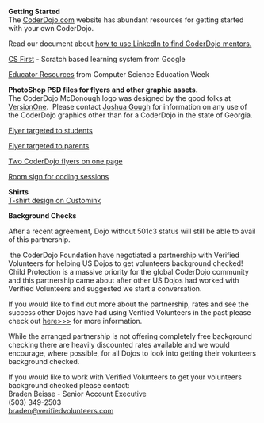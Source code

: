**Getting Started**  
The [CoderDojo.com](https://coderdojo.com/) website has abundant resources for getting started with your own CoderDojo.

Read our document about [how to use LinkedIn to find CoderDojo mentors.](https://github.com/CoderDojoMcDonough/Mentor-Marketing/blob/master/Plan_Use-LinkedIn-to-find-mentors.md)

[CS First](http://www.cs-first.com/) - Scratch based learning system from Google  

[Educator Resources](https://csedweek.org/educate/3rdparty) from Computer Science Education Week  


**PhotoShop PSD files for flyers and other graphic assets.**    
The CoderDojo McDonough logo was designed by the good folks at [VersionOne](https://www.versionone.com/).  Please contact [Joshua Gough](mailto:jsgough@gmail.com) for information on any use of the CoderDojo graphics other than for a CoderDojo in the state of Georgia.

[Flyer targeted to students](https://dl.dropboxusercontent.com/u/9362458/CoderDojoMcDonough/Flyers/CoderDojoFlyer-TargetedToKids.psd)

[Flyer targeted to parents](https://dl.dropboxusercontent.com/u/9362458/CoderDojoMcDonough/Flyers/CoderDojoFlyer-TargetedToParents.psd)

[Two CoderDojo flyers on one page](https://dl.dropboxusercontent.com/u/9362458/CoderDojoMcDonough/Flyers/CoderDojoFlyer-Double.psd)

[Room sign for coding sessions](https://dl.dropboxusercontent.com/u/9362458/CoderDojoMcDonough/Flyers/CoderDojo-RoomSign.psd)

**Shirts**[  
T-shirt design on Customink](http://www.customink.com/designs/dojotshirt/qxx0-00aa-gg38/twt)

**Background Checks**

After a recent agreement, Dojo without 501c3 status will still be able to avail of this partnership. 

 the CoderDojo Foundation have negotiated a partnership with Verified Volunteers for helping US Dojos to get volunteers background checked! Child Protection is a massive priority for the global CoderDojo community and this partnership came about after other US Dojos had worked with Verified Volunteers and suggested we start a conversation. 

If you would like to find out more about the partnership, rates and see the success other Dojos have had using Verified Volunteers in the past please check out [here>>>](http://kata.coderdojo.com/wiki/Background_Checking_US) for more information. 

While the arranged partnership is not offering completely free background checking there are heavily discounted rates available and we would encourage, where possible, for all Dojos to look into getting their volunteers background checked. 

If you would like to work with Verified Volunteers to get your volunteers background checked please contact:  
Braden Beisse - Senior Account Executive  
(503) 349-2503  
[braden@verifiedvolunteers.com](mailto:braden@verifiedvolunteers.com)
